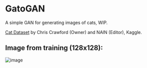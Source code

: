 # GatoGAN

A simple GAN for generating images of cats, WIP.

[Cat Dataset](https://www.kaggle.com/datasets/crawford/cat-dataset) by Chris Crawford (Owner) and NAIN (Editor), Kaggle.


## Image from training (128x128):
![image](https://github.com/user-attachments/assets/f8f227b1-231f-4ca2-b041-ec871b3911c0)
